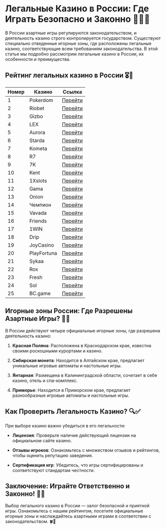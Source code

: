 # Легальные Казино в России: Где Играть Безопасно и Законно 🎰🇷🇺

В России азартные игры регулируются законодательством, и деятельность казино строго контролируется государством. Существуют специально отведенные игорные зоны, где расположены легальные казино, соответствующие всем требованиям законодательства. В этой статье мы подробно рассмотрим легальные казино в России, их особенности и преимущества.

## Рейтинг легальных казино в России 🎖️🌟

| Номер | Казино | Ссылка |
|-------|--------|--------|
| 1     | Pokerdom | [Перейти](https://brandplay.link/4k77v2yx) |
| 2     | Riobet | [Перейти](https://brandplay.link/7xBLTPyj) |
| 3     | Gizbo | [Перейти](https://brandplay.link/bprXw4YV) |
| 4     | LEX | [Перейти](https://brandplay.link/zW4hdDFV) |
| 5     | Aurora | [Перейти](https://10trafic-stat2.com/click/668546556bcc6313411604bd/6766/13032/subaccount) |
| 6     | Starda | [Перейти](https://brandplay.link/fB7xwRFL) |
| 7     | Kometa | [Перейти](https://brandplay.link/8ZymQJV8) |
| 8     | R7 | [Перейти](https://brandplay.link/bMd3Yjsw) |
| 9     | 7K | [Перейти](https://brandplay.link/BvQyFShp) |
| 10    | Kent | [Перейти](https://brandplay.link/Fv2WP3js) |
| 11    | 1Xslots | [Перейти](https://brandplay.link/hSB1khtr) |
| 12    | Gama | [Перейти](https://brandplay.link/j6NMKsDz) |
| 13    | Onion | [Перейти](https://brandplay.link/zBGRVpQ9) |
| 14    | Чемпион | [Перейти](https://temon-gter.cfd/go/lRq?p80412p304504pcc44t17455) |
| 15    | Vavada | [Перейти](https://vavadapartner.pro/?promo=ea5c9275-6854-4505-94fc-95ab18221945-linkb2) |
| 16    | Friends | [Перейти](https://gofriends.vc/linkb2) |
| 17    | 1WIN | [Перейти](https://brandplay.link/smXVpBbG) |
| 18    | Drip | [Перейти](https://drp-ircp01.com/c07e6a3db) |
| 19    | JoyCasino | [Перейти](https://rpc30.call2me.pro/?/ru/registration?apkpop=0&partner=p24970p3291217pc98f) |
| 20    | PlayFortuna | [Перейти](https://fortunapromo.net/alt/playfortuna/registration?0dc4a9362a71feb7e3f165fb8e766f70) |
| 21    | Sykaa | [Перейти](https://s-two-way.com/?source=linkb2&pid=30697) |
| 22    | Rox | [Перейти](https://rox-pvwfpjgcxe.com/cb1ee18a5) |
| 23    | Fresh | [Перейти](https://fresh-eumwkxwao.com/c3f7b485d) |
| 24    | Sol | [Перейти](https://sol-mmtdzfbaco.com/cb2415bca) |
| 25    | BC.game | [Перейти](https://partnerbcgame.com/dcc53d441) |

## Игорные зоны России: Где Разрешены Азартные Игры? 🏰🎲

В России действуют четыре официальные игорные зоны, где разрешена деятельность казино:

1. **Красная Поляна**: Расположена в Краснодарском крае, известна своими роскошными курортами и казино.
   
2. **Сибирская монета**: Находится в Алтайском крае, предлагает уникальные игровые автоматы и настольные игры.

3. **Янтарная**: Размещена в Калининградской области, сочетает в себе казино, отель и спа-комплекс.

4. **Приморье**: Находится в Приморском крае, предлагает разнообразные игровые автоматы и настольные игры.

## Как Проверить Легальность Казино? 🔍✅

При выборе казино важно убедиться в его легальности:

- **Лицензия**: Проверьте наличие действующей лицензии на официальном сайте казино.

- **Отзывы игроков**: Ознакомьтесь с множеством отзывов и рейтингов, чтобы оценить репутацию заведения.

- **Сертификация игр**: Убедитесь, что игры сертифицированы и соответствуют стандартам честности.

## Заключение: Играйте Ответственно и Законно! 🌟🎉

Выбор легального казино в России — залог безопасной и приятной игры. Ознакомьтесь с нашим рейтингом, посетите официальные игорные зоны и наслаждайтесь азартными играми в соответствии с законодательством. 🍀🎰
